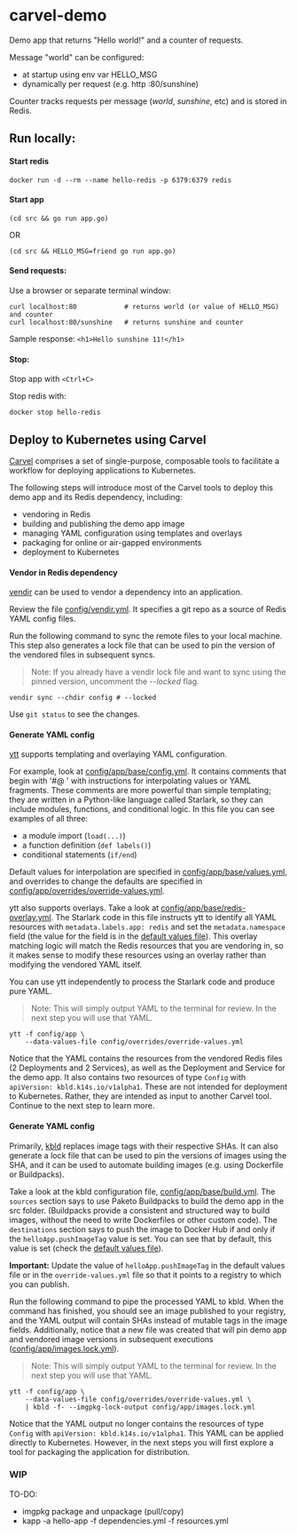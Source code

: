 # carvel-demo

Demo app that returns "Hello world!" and a counter of requests.

Message "world" can be configured:
- at startup using env var HELLO_MSG
- dynamically per request (e.g. http :80/sunshine)
    
Counter tracks requests per message (_world_, _sunshine_, etc) and is stored in Redis.

## Run locally:

#### Start redis
```shell
docker run -d --rm --name hello-redis -p 6379:6379 redis
```

#### Start app
```shell
(cd src && go run app.go)
```
OR
```shell
(cd src && HELLO_MSG=friend go run app.go)
```

#### Send requests:
Use a browser or separate terminal window:
```shell
curl localhost:80            # returns world (or value of HELLO_MSG) and counter
curl localhost:80/sunshine   # returns sunshine and counter
```

Sample response:
`<h1>Hello sunshine 11!</h1>`

#### Stop:
Stop app with `<Ctrl+C>`

Stop redis with:
```shell
docker stop hello-redis
```

## Deploy to Kubernetes using Carvel

[Carvel](https://carvel.dev) comprises a set of single-purpose, composable tools to facilitate a workflow for deploying applications to Kubernetes.

The following steps will introduce most of the Carvel tools to deploy this demo app and its Redis dependency, including:
- vendoring in Redis
- building and publishing the demo app image
- managing YAML configuration using templates and overlays
- packaging for online or air-gapped environments
- deployment to Kubernetes

#### Vendor in Redis dependency

[vendir](https://carvel.dev/vendir) can be used to vendor a dependency into an application.

Review the file [config/vendir.yml](config/vendir.yml).
It specifies a git repo as a source of Redis YAML config files.

Run the following command to sync the remote files to your local machine.
This step also generates a lock file that can be used to pin the version of the vendored files in subsequent syncs.
> Note: If you already have a vendir lock file and want to sync using the pinned version, uncomment the  _--locked_ flag.
```shell
vendir sync --chdir config # --locked
```

Use `git status` to see the changes.

#### Generate YAML config

[ytt](https://carvel.dev/ytt) supports templating and overlaying YAML configuration.

For example, look at [config/app/base/config.yml](config/app/base/config.yml).
It contains comments that begin with '#@ ' with instructions for interpolating values or YAML fragments.
These comments are more powerful than simple templating; they are written in a Python-like language called Starlark, so they can include modules, functions, and conditional logic.
In this file you can see examples of all three:
- a module import (`load(...)`)
- a function definition (`def labels()`)
- conditional statements (`if/end`)

Default values for interpolation are specified in [config/app/base/values.yml](config/app/base/values.yml), and overrides to change the defaults are specified in [config/app/overrides/override-values.yml](config/overrides/override-values.yml).

ytt also supports overlays.
Take a look at [config/app/base/redis-overlay.yml](config/app/base/redis-overlay.yml). 
The Starlark code in this file instructs ytt to identify all YAML resources with `metadata.labels.app: redis` and set the `metadata.namespace` field (the value for the field is in the [default values file](config/app/base/values.yml)).
This overlay matching logic will match the Redis resources that you are vendoring in, so it makes sense to modify these resources using an overlay rather than modifying the vendored YAML itself.

You can use ytt independently to process the Starlark code and produce pure YAML.
> Note: This will simply output YAML to the terminal for review.
> In the next step you will use that YAML.
```shell
ytt -f config/app \
    --data-values-file config/overrides/override-values.yml
```

Notice that the YAML contains the resources from the vendored Redis files (2 Deployments and 2 Services), as well as the Deployment and Service for the demo app.
It also contains two resources of type `Config` with `apiVersion: kbld.k14s.io/v1alpha1`. These are not intended for deployment to Kubernetes. Rather, they are intended as input to another Carvel tool. Continue to the next step to learn more.

#### Generate YAML config

Primarily, [kbld](https://carvel.dev/kbld) replaces image tags with their respective SHAs.
It can also generate a lock file that can be used to pin the versions of images using the SHA, and it can be used to automate building images (e.g. using Dockerfile or Buildpacks).

Take a look at the kbld configuration file, [config/app/base/build.yml](config/app/base/build.yml).
The `sources` section says to use Paketo Buildpacks to build the demo app in the src folder.
(Buildpacks provide a consistent and structured way to build images, without the need to write Dockerfiles or other custom code).
The `destinations` section says to push the image to Docker Hub if and only if the `helloApp.pushImageTag` value is set. You can see that by default, this value is set (check the [default values file](config/app/base/values.yml)).

**Important:** Update the value of `helloApp.pushImageTag` in the default values file or in the `override-values.yml` file so that it points to a registry to which you can publish.

Run the following command to pipe the processed YAML to kbld.
When the command has finished, you should see an image published to your registry, and the YAML output will contain SHAs instead of mutable tags in the image fields. 
Additionally, notice that a new file was created that will pin demo app and vendored image versions in subsequent executions ([config/app/images.lock.yml](config/app/images.lock.yml)).
> Note: This will simply output YAML to the terminal for review.
> In the next step you will use that YAML.
```shell
ytt -f config/app \
    --data-values-file config/overrides/override-values.yml \
    | kbld -f- --imgpkg-lock-output config/app/images.lock.yml
```

Notice that the YAML output no longer contains the resources of type `Config` with `apiVersion: kbld.k14s.io/v1alpha1`.
This YAML can be applied directly to Kubernetes.
However, in the next steps you will first explore a tool for packaging the application for distribution.

### WIP ###

TO-DO:
- imgpkg package and unpackage (pull/copy)
- kapp -a hello-app -f dependencies.yml -f resources.yml



